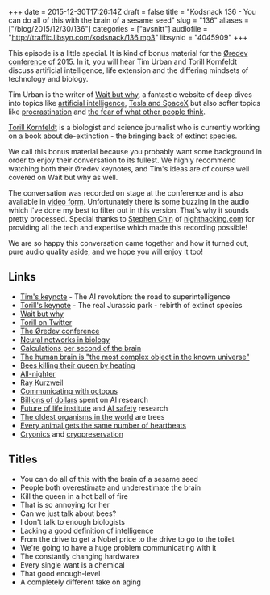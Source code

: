 +++
date = 2015-12-30T17:26:14Z
draft = false
title = "Kodsnack 136 - You can do all of this with the brain of a sesame seed"
slug = "136"
aliases = ["/blog/2015/12/30/136"]
categories = ["avsnitt"]
audiofile = "http://traffic.libsyn.com/kodsnack/136.mp3"
libsynid = "4045909"
+++

This episode is a little special. It is kind of bonus material for the [Øredev conference](http://www.oredev.org) of 2015. In it, you will hear Tim Urban and Torill Kornfeldt discuss artificial intelligence, life extension and the differing mindsets of technology and biology.

Tim Urban is the writer of [Wait but why](http://waitbutwhy.com/), a fantastic website of deep dives into topics like [artificial intelligence](http://waitbutwhy.com/2015/01/artificial-intelligence-revolution-1.html), [Tesla and SpaceX](http://waitbutwhy.com/2015/05/elon-musk-the-worlds-raddest-man.html) but also softer topics like [procrastination](http://waitbutwhy.com/2013/10/why-procrastinators-procrastinate.html) and [the fear of what other people think](http://waitbutwhy.com/2014/06/taming-mammoth-let-peoples-opinions-run-life.html).

[Torill Kornfeldt](https://twitter.com/vet_Torill) is a biologist and science journalist who is currently working on a book about de-extinction - the bringing back of extinct species.

We call this bonus material because you probably want some background in order to enjoy their conversation to its fullest. We highly recommend watching both their Øredev keynotes, and Tim's ideas are of course well covered on Wait but why as well.

The conversation was recorded on stage at the conference and is also available in [video form](https://www.youtube.com/watch?v=xDu4-o4uFRQ). Unfortunately there is some buzzing in the audio which I've done my best to filter out in this version. That's why it sounds pretty processed. Special thanks to [Stephen Chin](http://steveonjava.com/) of [nighthacking.com](http://nighthacking.com/) for providing all the tech and expertise which made this recording possible!

We are so happy this conversation came together and how it turned out, pure audio quality aside, and we hope you will enjoy it too!

## Links ##

* [Tim's keynote](https://vimeo.com/144847615) - The AI revolution: the road to superintelligence
* [Torill's keynote](https://vimeo.com/144804778) - The real Jurassic park - rebirth of extinct species
* [Wait but why](http://waitbutwhy.com/)
* [Torill on Twitter](https://twitter.com/vet_Torill)
* [The Øredev conference](http://www.oredev.org)
* [Neural networks in biology](https://en.wikipedia.org/wiki/Biological_neural_network)
* [Calculations per second of the brain](http://www.merkle.com/brainLimits.html)
* [The human brain is "the most complex object in the known universe"](http://www.npr.org/2013/06/14/191614360/decoding-the-most-complex-object-in-the-universe)
* [Bees killing their queen by heating](https://www.youtube.com/watch?v=1h81E-hlSbQ)
* [All-nighter](http://www.wikihow.com/Pull-an-All-Nighter)
* [Ray Kurzweil](https://en.wikipedia.org/wiki/Ray_Kurzweil)
* [Communicating with octopus](https://en.wikipedia.org/wiki/Cephalopod_intelligence)
* [Billions of dollars](http://www.wired.com/2014/01/google-buying-way-making-brain-irrelevant/) spent on AI research
* [Future of life institute](https://en.wikipedia.org/wiki/Future_of_Life_Institute) and [AI safety](https://en.wikipedia.org/wiki/Existential_risk_from_artificial_general_intelligence) research
* [The oldest organisms in the world](https://en.wikipedia.org/wiki/List_of_longest-living_organisms#Clonal_plant_and_fungi_colonies) are trees
* [Every animal gets the same number of heartbeats](http://www.npr.org/templates/story/story.php?storyId=12877984)
* [Cryonics](https://en.wikipedia.org/wiki/Cryonics) and [cryopreservation](https://en.wikipedia.org/wiki/Cryopreservation)

## Titles ##

* You can do all of this with the brain of a sesame seed
* People both overestimate and underestimate the brain
* Kill the queen in a hot ball of fire
* That is so annoying for her
* Can we just talk about bees?
* I don't talk to enough biologists
* Lacking a good definition of intelligence
* From the drive to get a Nobel price to the drive to go to the toilet
* We're going to have a huge problem communicating with it
* The constantly changing hardwarex
* Every single want is a chemical
* That good enough-level
* A completely different take on aging